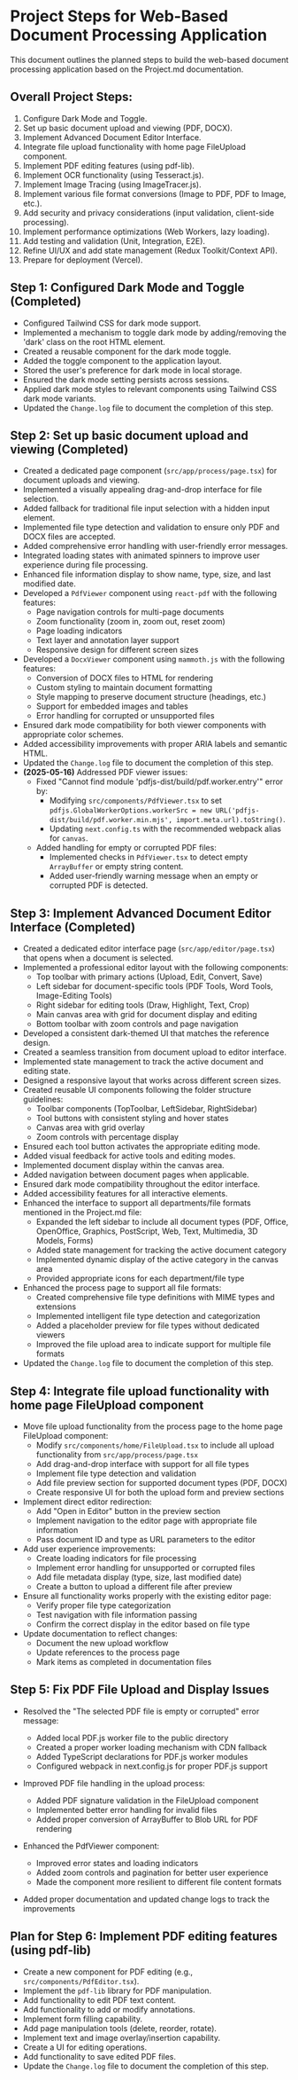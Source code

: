# Project Steps for Web-Based Document Processing Application

This document outlines the planned steps to build the web-based document processing application based on the Project.md documentation.

## Overall Project Steps:

1.  Configure Dark Mode and Toggle.
2.  Set up basic document upload and viewing (PDF, DOCX).
3.  Implement Advanced Document Editor Interface.
4.  Integrate file upload functionality with home page FileUpload component.
5.  Implement PDF editing features (using pdf-lib).
6.  Implement OCR functionality (using Tesseract.js).
7.  Implement Image Tracing (using ImageTracer.js).
8.  Implement various file format conversions (Image to PDF, PDF to Image, etc.).
9.  Add security and privacy considerations (input validation, client-side processing).
10. Implement performance optimizations (Web Workers, lazy loading).
11. Add testing and validation (Unit, Integration, E2E).
12. Refine UI/UX and add state management (Redux Toolkit/Context API).
13. Prepare for deployment (Vercel).

## Step 1: Configured Dark Mode and Toggle (Completed)

- Configured Tailwind CSS for dark mode support.
- Implemented a mechanism to toggle dark mode by adding/removing the 'dark' class on the root HTML element.
- Created a reusable component for the dark mode toggle.
- Added the toggle component to the application layout.
- Stored the user's preference for dark mode in local storage.
- Ensured the dark mode setting persists across sessions.
- Applied dark mode styles to relevant components using Tailwind CSS dark mode variants.
- Updated the `Change.log` file to document the completion of this step.

## Step 2: Set up basic document upload and viewing (Completed)

- Created a dedicated page component (`src/app/process/page.tsx`) for document uploads and viewing.
- Implemented a visually appealing drag-and-drop interface for file selection.
- Added fallback for traditional file input selection with a hidden input element.
- Implemented file type detection and validation to ensure only PDF and DOCX files are accepted.
- Added comprehensive error handling with user-friendly error messages.
- Integrated loading states with animated spinners to improve user experience during file processing.
- Enhanced file information display to show name, type, size, and last modified date.
- Developed a `PdfViewer` component using `react-pdf` with the following features:
  - Page navigation controls for multi-page documents
  - Zoom functionality (zoom in, zoom out, reset zoom)
  - Page loading indicators
  - Text layer and annotation layer support
  - Responsive design for different screen sizes
- Developed a `DocxViewer` component using `mammoth.js` with the following features:
  - Conversion of DOCX files to HTML for rendering
  - Custom styling to maintain document formatting
  - Style mapping to preserve document structure (headings, etc.)
  - Support for embedded images and tables
  - Error handling for corrupted or unsupported files
- Ensured dark mode compatibility for both viewer components with appropriate color schemes.
- Added accessibility improvements with proper ARIA labels and semantic HTML.
- Updated the `Change.log` file to document the completion of this step.
- **(2025-05-16)** Addressed PDF viewer issues:
    - Fixed "Cannot find module 'pdfjs-dist/build/pdf.worker.entry'" error by:
      - Modifying `src/components/PdfViewer.tsx` to set `pdfjs.GlobalWorkerOptions.workerSrc = new URL('pdfjs-dist/build/pdf.worker.min.mjs', import.meta.url).toString()`.
      - Updating `next.config.ts` with the recommended webpack alias for `canvas`.
    - Added handling for empty or corrupted PDF files:
      - Implemented checks in `PdfViewer.tsx` to detect empty `ArrayBuffer` or empty string content.
      - Added user-friendly warning message when an empty or corrupted PDF is detected.

## Step 3: Implement Advanced Document Editor Interface (Completed)

- Created a dedicated editor interface page (`src/app/editor/page.tsx`) that opens when a document is selected.
- Implemented a professional editor layout with the following components:
  - Top toolbar with primary actions (Upload, Edit, Convert, Save)
  - Left sidebar for document-specific tools (PDF Tools, Word Tools, Image-Editing Tools)
  - Right sidebar for editing tools (Draw, Highlight, Text, Crop)
  - Main canvas area with grid for document display and editing
  - Bottom toolbar with zoom controls and page navigation
- Developed a consistent dark-themed UI that matches the reference design.
- Created a seamless transition from document upload to editor interface.
- Implemented state management to track the active document and editing state.
- Designed a responsive layout that works across different screen sizes.
- Created reusable UI components following the folder structure guidelines:
  - Toolbar components (TopToolbar, LeftSidebar, RightSidebar)
  - Tool buttons with consistent styling and hover states
  - Canvas area with grid overlay
  - Zoom controls with percentage display
- Ensured each tool button activates the appropriate editing mode.
- Added visual feedback for active tools and editing modes.
- Implemented document display within the canvas area.
- Added navigation between document pages when applicable.
- Ensured dark mode compatibility throughout the editor interface.
- Added accessibility features for all interactive elements.
- Enhanced the interface to support all departments/file formats mentioned in the Project.md file:
  - Expanded the left sidebar to include all document types (PDF, Office, OpenOffice, Graphics, PostScript, Web, Text, Multimedia, 3D Models, Forms)
  - Added state management for tracking the active document category
  - Implemented dynamic display of the active category in the canvas area
  - Provided appropriate icons for each department/file type
- Enhanced the process page to support all file formats:
  - Created comprehensive file type definitions with MIME types and extensions
  - Implemented intelligent file type detection and categorization
  - Added a placeholder preview for file types without dedicated viewers
  - Improved the file upload area to indicate support for multiple file formats
- Updated the `Change.log` file to document the completion of this step.

## Step 4: Integrate file upload functionality with home page FileUpload component

- Move file upload functionality from the process page to the home page FileUpload component:
  - Modify `src/components/home/FileUpload.tsx` to include all upload functionality from `src/app/process/page.tsx`
  - Add drag-and-drop interface with support for all file types
  - Implement file type detection and validation
  - Add file preview section for supported document types (PDF, DOCX)
  - Create responsive UI for both the upload form and preview sections
- Implement direct editor redirection:
  - Add "Open in Editor" button in the preview section
  - Implement navigation to the editor page with appropriate file information
  - Pass document ID and type as URL parameters to the editor
- Add user experience improvements:
  - Create loading indicators for file processing
  - Implement error handling for unsupported or corrupted files
  - Add file metadata display (type, size, last modified date)
  - Create a button to upload a different file after preview
- Ensure all functionality works properly with the existing editor page:
  - Verify proper file type categorization
  - Test navigation with file information passing
  - Confirm the correct display in the editor based on file type
- Update documentation to reflect changes:
  - Document the new upload workflow
  - Update references to the process page
  - Mark items as completed in documentation files

## Step 5: Fix PDF File Upload and Display Issues

- Resolved the "The selected PDF file is empty or corrupted" error message:
  - Added local PDF.js worker file to the public directory
  - Created a proper worker loading mechanism with CDN fallback
  - Added TypeScript declarations for PDF.js worker modules
  - Configured webpack in next.config.js for proper PDF.js support
  
- Improved PDF file handling in the upload process:
  - Added PDF signature validation in the FileUpload component
  - Implemented better error handling for invalid files
  - Added proper conversion of ArrayBuffer to Blob URL for PDF rendering
  
- Enhanced the PdfViewer component:
  - Improved error states and loading indicators
  - Added zoom controls and pagination for better user experience
  - Made the component more resilient to different file content formats
  
- Added proper documentation and updated change logs to track the improvements

## Plan for Step 6: Implement PDF editing features (using pdf-lib)

- Create a new component for PDF editing (e.g., `src/components/PdfEditor.tsx`).
- Implement the `pdf-lib` library for PDF manipulation.
- Add functionality to edit PDF text content.
- Add functionality to add or modify annotations.
- Implement form filling capability.
- Add page manipulation tools (delete, reorder, rotate).
- Implement text and image overlay/insertion capability.
- Create a UI for editing operations.
- Add functionality to save edited PDF files.
- Update the `Change.log` file to document the completion of this step.
